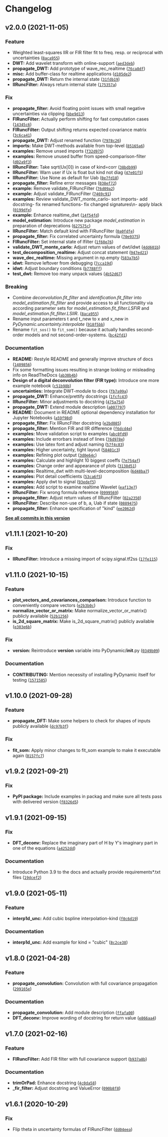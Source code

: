 # Changelog

<!--next-version-placeholder-->

## v2.0.0 (2021-11-05)
### Feature
* Weighted least-squares IIR or FIR filter fit to freq. resp. or reciprocal with uncertainties ([`8aca955`](https://github.com/PTB-M4D/PyDynamic/commit/8aca9554165b805aee82d6081db967d7947b5c1e))
* **DWT:** Add wavelet transform with online-support ([`aed3deb`](https://github.com/PTB-M4D/PyDynamic/commit/aed3deb40f2fa85376ba18a1b9c45b1ffd090036))
* **propagate_DWT:** Add prototype of wave_rec_realtime ([`76ca8df`](https://github.com/PTB-M4D/PyDynamic/commit/76ca8df9e9f4778a8b6b57cefd28523d167cda89))
* **misc:** Add buffer-class for realtime applications ([`d105de2`](https://github.com/PTB-M4D/PyDynamic/commit/d105de2228fee1459c38c2a6ee7596a080496bc4))
* **propagate_DWT:** Return the internal state ([`31fdb19`](https://github.com/PTB-M4D/PyDynamic/commit/31fdb191ea0d49d9b71f824c6733639c3b16edf6))
* **IIRuncFilter:** Always return internal state ([`175357a`](https://github.com/PTB-M4D/PyDynamic/commit/175357a564c7e00a2aa4341eb1e3346c3fe774c0))

### Fix
* **propagate_filter:** Avoid floating point issues with small negative uncertainties via clipping ([`bbe9d13`](https://github.com/PTB-M4D/PyDynamic/commit/bbe9d1334c6ec6c51489b8cb1a19c167ca8c7fa6))
* **FIRuncFilter:** Actually perform shifting for fast computation cases ([`14345c6`](https://github.com/PTB-M4D/PyDynamic/commit/14345c62c848a97df2f791fb99ee2162d17a9f7d))
* **FIRuncFilter:** Output shifting returns expected covariance matrix ([`3c6ca41`](https://github.com/PTB-M4D/PyDynamic/commit/3c6ca4172b1362dd9cd3b0e91ac374dd5f458f3f))
* **propagate_DWT:** Adjust renamed function ([`7978c26`](https://github.com/PTB-M4D/PyDynamic/commit/7978c26cc0dac9dece2f5518d47db6e180fd768a))
* **imports:** Make DWT-methods available from top-level ([`85165a6`](https://github.com/PTB-M4D/PyDynamic/commit/85165a6d034a8ae8ae858d6b791d48dd0e899692))
* **examples:** Remove unsed imports ([`f32d975`](https://github.com/PTB-M4D/PyDynamic/commit/f32d975e23be75fa3387ba861e23ea6433472987))
* **examples:** Remove unused buffer from speed-comparison-filter ([`d02a9f3`](https://github.com/PTB-M4D/PyDynamic/commit/d02a9f36ea67088baeeff0880c468768d38a70d6))
* **IIRuncFilter:** Take sqrt(Ux[0]) in case of kind=corr ([`38bdb99`](https://github.com/PTB-M4D/PyDynamic/commit/38bdb996b7d5fa427097be48ace01ac9896fdccd))
* **IIRuncFilter:** Warn user if Ux is float but kind not diag ([`47e01f5`](https://github.com/PTB-M4D/PyDynamic/commit/47e01f544b7497dee40c51bbc09fe7310066b624))
* **IIRuncFilter:** Use None as default for Uab ([`0e7fd18`](https://github.com/PTB-M4D/PyDynamic/commit/0e7fd18dd94d4610108976aee14322c7feb18531))
* **propagate_filter:** Refine error messages ([`038ef72`](https://github.com/PTB-M4D/PyDynamic/commit/038ef72e4c38f268cbe4dfe645a69743499a4b49))
* **example:** Remove validate_FIRuncFilter ([`76d09a2`](https://github.com/PTB-M4D/PyDynamic/commit/76d09a25c9ec4d1e12f592c2bbd802e819838cdb))
* **example:** Adjust validate_FIRuncFilter ([`7469c91`](https://github.com/PTB-M4D/PyDynamic/commit/7469c913bd0f104fc00b9ddf38ff5ac01ff35e98))
* **examples:** Review validate_DWT_monte_carlo- sort imports- add docstring- fix renamed functions- fix changed signatures\n- apply black ([`0199dfe`](https://github.com/PTB-M4D/PyDynamic/commit/0199dfe02ff8ae322e6304fa955e790739203d63))
* **example:** Enhance realtime_dwt ([`14f54fd`](https://github.com/PTB-M4D/PyDynamic/commit/14f54fd7eb72c5fabb3bd8d63f16a02ea8b2be73))
* **model_estimation:** Introduce new package _model_estimation_ in preparation of deprecations ([`627575c`](https://github.com/PTB-M4D/PyDynamic/commit/627575caf1e066e466b668f81ce019c5a4b59f7f))
* **IIRuncFilter:** Match default kind with FIRuncFilter ([`0a0fdfe`](https://github.com/PTB-M4D/PyDynamic/commit/0a0fdfe7e9bd06f499dd5f5059459c370d7d59e4))
* **propagate_filter:** Fix correlated uncertainty formula ([`70e9375`](https://github.com/PTB-M4D/PyDynamic/commit/70e9375992b6b85524ed80ac99ee0a7d94b4bec6))
* **FIRuncFilter:** Set internal state of lfilter ([`1f60e76`](https://github.com/PTB-M4D/PyDynamic/commit/1f60e76f03f808e7d20821c13a2a2b337ab6d084))
* **validate_DWT_monte_carlo:** Adjust return values of dwt/idwt ([`4dd601b`](https://github.com/PTB-M4D/PyDynamic/commit/4dd601b4732260a9f621cc725e74c5ea3a085991))
* **test_decomposition_realtime:** Adjust concat statement ([`947ed21`](https://github.com/PTB-M4D/PyDynamic/commit/947ed211041c3a12fbf060a72d14f20274145423))
* **wave_dec_realtime:** Missing argument in np.empty ([`583a7b5`](https://github.com/PTB-M4D/PyDynamic/commit/583a7b591b3e32c14038ae267aad7a90fe6ea2fe))
* **idwt:** Remove leftover from debugging ([`7cca19d`](https://github.com/PTB-M4D/PyDynamic/commit/7cca19d53919bb771267f8868535de942fe72db2))
* **idwt:** Adjust boundary conditions ([`b7788ff`](https://github.com/PTB-M4D/PyDynamic/commit/b7788ffc7d6d713eeb7c995fd0f83f2ae78d3f23))
* **test_dwt:** Remove too many unpack values ([`4b52d67`](https://github.com/PTB-M4D/PyDynamic/commit/4b52d6750c307cabeebbcb0c70726534c0a73c00))

### Breaking
* Combine _deconvolution.fit_filter_ and _identification.fit_filter_ into _model_estimation.fit_filter_ and provide access to all functionality via according parameter sets for _model_estimation.fit_filter.LSFIR_ and _model_estimation.fit_filter.LSIIR_. ([`8aca955`](https://github.com/PTB-M4D/PyDynamic/commit/8aca9554165b805aee82d6081db967d7947b5c1e))
* Rename input parameters t and t_new to x and x_new in _PyDynamic.uncertainty.interpolate_  ([`918f5bb`](https://github.com/PTB-M4D/PyDynamic/commit/918f5bb4ecf6239adc2f8e996689b0cef9ca8d9d))
* Rename `fit_sos()` to `fit_som()` because it actually handles second-order models and not
second-order-systems. ([`bc42fd1`](https://github.com/PTB-M4D/PyDynamic/commit/bc42fd142f823feff3c15058ee252b0998541739))

### Documentation
* **README:** Restyle README and generally improve structure of docs ([`1409856`](https://github.com/PTB-M4D/PyDynamic/commit/1409856acf2b576e28f6e2993de58c459baa6243))
* Fix some formatting issues resulting in strange looking or misleading info on ReadTheDocs ([`ab30b4b`](https://github.com/PTB-M4D/PyDynamic/commit/ab30b4bd355b8a176eae022da7cc4f4a826da924))
* **Design of a digital deconvolution filter (FIR type):** Introduce one more example notebook ([`c51b98b`](https://github.com/PTB-M4D/PyDynamic/commit/c51b98b576f1777f3915c995aa32f0c26fad0431))
* **uncertainties:** Integrate DWT-module to docs ([`fb7a99a`](https://github.com/PTB-M4D/PyDynamic/commit/fb7a99a707758862b696b9a018e5aaba21c08df1))
* **propagate_DWT:** Enhance/prettify docstrings ([`1fcfc43`](https://github.com/PTB-M4D/PyDynamic/commit/1fcfc439d97ad554842ed2b019af1d456c391e98))
* **IIRuncFilter:** Minor adjustments to docstring ([`475a754`](https://github.com/PTB-M4D/PyDynamic/commit/475a75453a59990997c79bdf5930757345b9ffe0))
* **propagate_DWT:** Extend module description ([`a007797`](https://github.com/PTB-M4D/PyDynamic/commit/a007797cb2669b731c31bd0785eb0d817aa73bb3))
* **README:** Document in README optional dependency installation for Jupyter Notebooks ([`a59f98d`](https://github.com/PTB-M4D/PyDynamic/commit/a59f98dec11131b19679beaa44366fea16629c9f))
* **propagate_filter:** Fix IIRuncFilter docstring ([`e2bd085`](https://github.com/PTB-M4D/PyDynamic/commit/e2bd085121a3747aa407edec66c9b7d819f05161))
* **propagate_filter:** Mention FIR and IIR difference ([`f6dcd4e`](https://github.com/PTB-M4D/PyDynamic/commit/f6dcd4efabbc58ad258616bced1ce0369863b751))
* **examples:** Move validation script to examples ([`abc0fd9`](https://github.com/PTB-M4D/PyDynamic/commit/abc0fd98f32e00cfb9df0c786fce5f36b98f2798))
* **examples:** Include errorbars instead of lines ([`76d978e`](https://github.com/PTB-M4D/PyDynamic/commit/76d978eaa5bf8b02e0ac00595b50856f8cc5983d))
* **examples:** Use latex font and adjust naming ([`57f4c83`](https://github.com/PTB-M4D/PyDynamic/commit/57f4c83b6b42e831d978c8eb21a6a27deca8fa24))
* **examples:** Higher uncertainty, tight layout ([`58401c3`](https://github.com/PTB-M4D/PyDynamic/commit/58401c3c4e981ab002156c8f5fefea78546a9e36))
* **examples:** Refining plot output ([`3d0e64c`](https://github.com/PTB-M4D/PyDynamic/commit/3d0e64ca5f34590583b3f1dfb5956be11b27e730))
* **examples:** Calculate and highlight 10 biggest coeffs ([`7e754af`](https://github.com/PTB-M4D/PyDynamic/commit/7e754afc1f6853fa1b0287716a784b3cec7f9f74))
* **examples:** Change order and appearance of plots ([`3138d51`](https://github.com/PTB-M4D/PyDynamic/commit/3138d517143d4855daa83e7f4e7b51ebf345b3a1))
* **examples:** Realtime_dwt with multi-level-decomposition ([`6d48ba7`](https://github.com/PTB-M4D/PyDynamic/commit/6d48ba74d3cc0105dd8272a112b0dfdadf3dcea7))
* **examples:** Plot detail coefficients ([`53ca6f5`](https://github.com/PTB-M4D/PyDynamic/commit/53ca6f5402bfe01152ec954ff1304560978301d0))
* **examples:** Apply dwt to signal ([`93edef5`](https://github.com/PTB-M4D/PyDynamic/commit/93edef5f3eaaf31e48e249d5d7b90349b38c1359))
* **examples:** Add script to examine realtime Wavelet ([`eaf13e7`](https://github.com/PTB-M4D/PyDynamic/commit/eaf13e78bcb28169c9ec95adf8707db9f7a59a02))
* **IIRuncFilter:** Fix wrong formula reference ([`0999569`](https://github.com/PTB-M4D/PyDynamic/commit/0999569d6bb023ddd34cba12686b21637e374b93))
* **propagate_filter:** Adjust return values of IIRuncFilter ([`02a2350`](https://github.com/PTB-M4D/PyDynamic/commit/02a235000c80b638a30dfb077b87d78492117a05))
* **IIRuncFilter:** Describe non-use of b, a, Uab if state ([`0889475`](https://github.com/PTB-M4D/PyDynamic/commit/0889475082976181968c3d02434919bfce2ce10f))
* **propagate_filter:** Enhance specification of "kind" ([`ee2062d`](https://github.com/PTB-M4D/PyDynamic/commit/ee2062dc4687208175ade5028727b6ec14344d75))

**[See all commits in this version](https://github.com/PTB-M4D/PyDynamic/compare/v1.11.1...v2.0.0)**

## v1.11.1 (2021-10-20)
### Fix
* **IIRuncFilter:** Introduce a missing import of scipy.signal.tf2ss ([`17fe115`](https://github.com/PTB-M4D/PyDynamic/commit/17fe115301e048d68a9fd27087cf9739fd3b5bd1))

## v1.11.0 (2021-10-15)
### Feature
* **plot_vectors_and_covariances_comparison:** Introduce function to conveniently compare vectors ([`e2b3b0c`](https://github.com/PTB-M4D/PyDynamic/commit/e2b3b0c530fe3970919beeec14c96587a86653af))
* **normalize_vector_or_matrix:** Make normalize_vector_or_matrix() publicly available ([`52b1256`](https://github.com/PTB-M4D/PyDynamic/commit/52b125679472b227612951e869958e1e695dbcfe))
* **is_2d_square_matrix:** Make is_2d_square_matrix() publicly available ([`e303e6b`](https://github.com/PTB-M4D/PyDynamic/commit/e303e6b920c96010e417dec9013e3b6f639466c8))

### Fix
* **__version__:** Reintroduce __version__ variable into PyDynamic/__init__.py ([`0349b09`](https://github.com/PTB-M4D/PyDynamic/commit/0349b09eeff34a2144a8dc86a9bccc6aed0387cd))

### Documentation
* **CONTRIBUTING:** Mention necessity of installing PyDynamic itself for testing ([`1571585`](https://github.com/PTB-M4D/PyDynamic/commit/157158536c1ed7f57f34ba33578ee1cb60716b21))

## v1.10.0 (2021-09-28)
### Feature
* **propagate_DFT:** Make some helpers to check for shapes of inputs publicly available ([`dc97b3f`](https://github.com/PTB-M4D/PyDynamic/commit/dc97b3faddcb854670a9a5f9dcd4ff38efb575d9))

### Fix
* **fit_som:** Apply minor changes to fit_som example to make it executable again ([`0157fc7`](https://github.com/PTB-M4D/PyDynamic/commit/0157fc7f775851359efc6d1a97ca87c9325108be))

## v1.9.2 (2021-09-21)
### Fix
* **PyPI package:** Include examples in packag and make sure all tests pass with delivered version ([`f8326d5`](https://github.com/PTB-M4D/PyDynamic/commit/f8326d52d9dc289b506999365850067001320a3e))

## v1.9.1 (2021-09-15)
### Fix
* **DFT_deconv:** Replace the imaginary part of H by Y's imaginary part in one of the equations ([`a4252dd`](https://github.com/PTB-M4D/PyDynamic/commit/a4252ddd850908467933d7de41f1da99d57d3ea1))

### Documentation
* Introduce Python 3.9 to the docs and actually provide requirements*.txt files ([`19dcef2`](https://github.com/PTB-M4D/PyDynamic/commit/19dcef2f5b1d0516dc9ebf462d5115a5554c8cec))

## v1.9.0 (2021-05-11)
### Feature
* **interp1d_unc:** Add cubic bspline interpolation-kind ([`f0c6d19`](https://github.com/PTB-PSt1/PyDynamic/commit/f0c6d19bad71816f5c6d95803f734e77567931ea))

### Documentation
* **interp1d_unc:** Add example for kind = "cubic" ([`8c2ce38`](https://github.com/PTB-PSt1/PyDynamic/commit/8c2ce38af4cb4a391da9e82c23c5754f494892ad))

## v1.8.0 (2021-04-28)
### Feature
* **propagate_convolution:** Convolution with full covariance propagation ([`299165e`](https://github.com/PTB-PSt1/PyDynamic/commit/299165ef630ef54bcb877e8a3260038805609e4f))

### Documentation
* **propagate_convolution:** Add module description ([`ffafa00`](https://github.com/PTB-PSt1/PyDynamic/commit/ffafa00ea8961bdd4e4414645102f6870063f3d7))
* **DFT_deconv:** Improve wording of docstring for return value ([`e866aa4`](https://github.com/PTB-PSt1/PyDynamic/commit/e866aa41212767f9b24f966bfabf005c9f6cdf39))

## v1.7.0 (2021-02-16)
### Feature
* **FIRuncFilter:** Add FIR filter with full covariance support ([`b937a8b`](https://github.com/PTB-PSt1/PyDynamic/commit/b937a8b979f947df3149aeda38401b90fc522ef4))

### Documentation
* **trimOrPad:** Enhance docstring ([`4c0da58`](https://github.com/PTB-PSt1/PyDynamic/commit/4c0da58e2c9d2bcae212a757f7b80ef65f602cd1))
* **_fir_filter:** Adjust docstring and ValueError ([`090b8f8`](https://github.com/PTB-PSt1/PyDynamic/commit/090b8f832c54e4cb969de70d5825d5000410eacc))

## v1.6.1 (2020-10-29)
### Fix
* Flip theta in uncertainty formulas of FIRuncFilter ([`dd04eea`](https://github.com/PTB-PSt1/PyDynamic/commit/dd04eeace70ce4fe7a81fb432cc117f80af74d4f))
